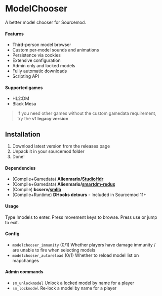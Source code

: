 # ModelChooser
 A better model chooser for Sourcemod.

#### Features
- Third-person model browser
- Custom per-model sounds and animations
- Persistence via cookies
- Extensive configuration
- Admin only and locked models
- Fully automatic downloads
- Scripting API

#### Supported games
- HL2:DM
- Black Mesa

> If you need other games without the custom gamedata requirement, try the **v1 legacy version**.
## Installation
1. Download latest version from the releases page
2. Unpack it in your sourcemod folder
3. Done!

#### Dependencies
- (Compile+Gamedata) **Alienmario/[StudioHdr](https://github.com/Alienmario/StudioHdr)**
- (Compile+Gamedata) **Alienmario/[smartdm-redux](https://github.com/Alienmario/smartdm-redux)**
- (Compile) **bcserv/[smlib](https://github.com/bcserv/smlib/tree/transitional_syntax)**
- (Compile+Runtime) **DHooks detours** - Included in Sourcemod 11+

#### Usage
Type !models to enter. Press movement keys to browse. Press use or jump to exit.

#### Config
- `modelchooser_immunity` (0/1) Whether players have damage immunity / are unable to fire when selecting models
- `modelchooser_autoreload` (0/1) Whether to reload model list on mapchanges

#### Admin commands
- `sm_unlockmodel` Unlock a locked model by name for a player
- `sm_lockmodel` Re-lock a model by name for a player
